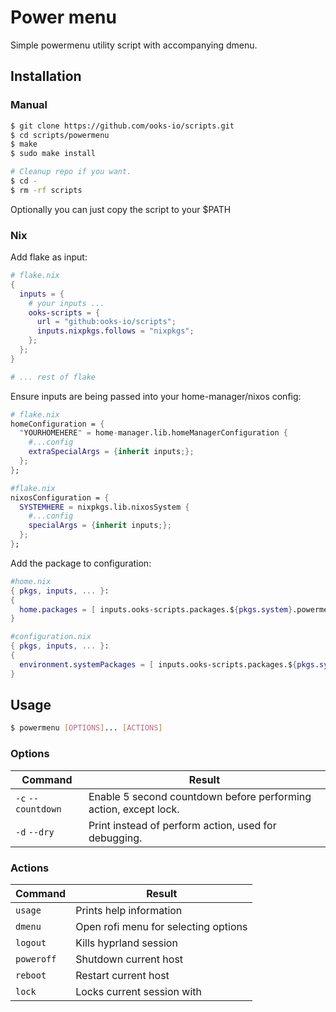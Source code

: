 # Power menu

Simple powermenu utility script with accompanying dmenu.

## Installation

### Manual

```bash
$ git clone https://github.com/ooks-io/scripts.git
$ cd scripts/powermenu
$ make
$ sudo make install

# Cleanup repo if you want.
$ cd -
$ rm -rf scripts
```

Optionally you can just copy the script to your $PATH

### Nix

Add flake as input:

```nix
# flake.nix
{
  inputs = {
    # your inputs ...
    ooks-scripts = {
      url = "github:ooks-io/scripts";
      inputs.nixpkgs.follows = "nixpkgs";
    };
  };
}

# ... rest of flake
```

Ensure inputs are being passed into your home-manager/nixos config:

```nix
# flake.nix
homeConfiguration = {
  "YOURHOMEHERE" = home-manager.lib.homeManagerConfiguration {
    #...config
    extraSpecialArgs = {inherit inputs;};
  };
};
```

```nix
#flake.nix
nixosConfiguration = {
  SYSTEMHERE = nixpkgs.lib.nixosSystem {
    #...config
    specialArgs = {inherit inputs;};
  };
};
```

Add the package to configuration:

```nix
#home.nix
{ pkgs, inputs, ... }:
{
  home.packages = [ inputs.ooks-scripts.packages.${pkgs.system}.powermenu ];
}
```

```nix
#configuration.nix
{ pkgs, inputs, ... }:
{
  environment.systemPackages = [ inputs.ooks-scripts.packages.${pkgs.system}.powermenu ];
}
```

## Usage

```bash
$ powermenu [OPTIONS]... [ACTIONS]
```

### Options

| Command            | Result                                                           |
| ------------------ | ---------------------------------------------------------------- |
| `-c` `--countdown` | Enable 5 second countdown before performing action, except lock. |
| `-d` `--dry`       | Print instead of perform action, used for debugging.             |

### Actions

| Command    | Result                               |
| ---------- | ------------------------------------ |
| `usage`    | Prints help information              |
| `dmenu`    | Open rofi menu for selecting options |
| `logout`   | Kills hyprland session               |
| `poweroff` | Shutdown current host                |
| `reboot`   | Restart current host                 |
| `lock`     | Locks current session with           |
